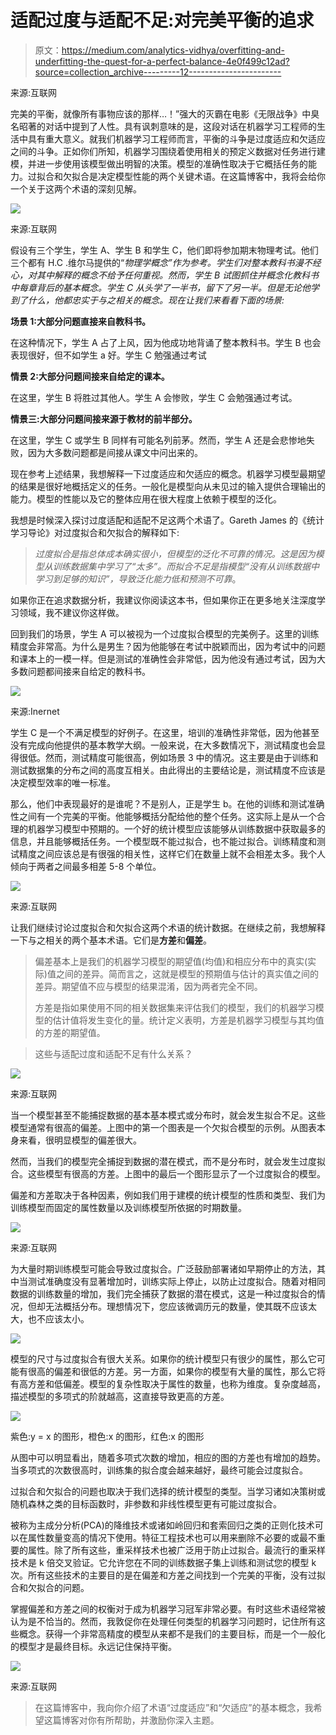 # 适配过度与适配不足:对完美平衡的追求

> 原文：<https://medium.com/analytics-vidhya/overfitting-and-underfitting-the-quest-for-a-perfect-balance-4e0f499c12ad?source=collection_archive---------12----------------------->

来源:互联网

完美的平衡，就像所有事物应该的那样…！”强大的灭霸在电影《无限战争》中臭名昭著的对话中提到了人性。具有讽刺意味的是，这段对话在机器学习工程师的生活中具有重大意义。就我们机器学习工程师而言，平衡的斗争是过度适应和欠适应之间的斗争。正如你们所知，机器学习围绕着使用相关的预定义数据对任务进行建模，并进一步使用该模型做出明智的决策。模型的准确性取决于它概括任务的能力。过拟合和欠拟合是决定模型性能的两个关键术语。在这篇博客中，我将会给你一个关于这两个术语的深刻见解。

![](img/3ab1e63382436e85d3cda038846b441f.png)

来源:互联网

假设有三个学生，学生 A、学生 B 和学生 C，他们即将参加期末物理考试。他们三个都有 H.C .维尔马提供的“*物理学概念”作为参考。学生们对整本教科书漫不经心，对其中解释的概念不给予任何重视。然而，学生 B 试图抓住并概念化教科书中每章背后的基本概念。学生 C 从头学了一半书，留下了另一半。但是无论他学到了什么，他都忠实于与之相关的概念。现在让我们来看看下面的场景:*

**场景 1:大部分问题直接来自教科书。**

在这种情况下，学生 A 占了上风，因为他成功地背诵了整本教科书。学生 B 也会表现很好，但不如学生 a 好。学生 C 勉强通过考试

**情景 2:大部分问题间接来自给定的课本。**

在这里，学生 B 将胜过其他人。学生 A 会惨败，学生 C 会勉强通过考试。

**情景三:大部分问题间接来源于教材的前半部分。**

在这里，学生 C 或学生 B 同样有可能名列前茅。然而，学生 A 还是会悲惨地失败，因为大多数问题都是间接从课文中问出来的。

现在参考上述结果，我想解释一下过度适应和欠适应的概念。机器学习模型最期望的结果是很好地概括定义的任务。一般化是模型向从未见过的输入提供合理输出的能力。模型的性能以及它的整体应用在很大程度上依赖于模型的泛化。

我想是时候深入探讨过度适配和适配不足这两个术语了。Gareth James 的《统计学习导论》对过度拟合和欠拟合的解释如下:

> *过度拟合是指总体成本确实很小，但模型的泛化不可靠的情况。这是因为模型从训练数据集中学习了“太多”。而拟合不足是指模型“没有从训练数据中学习到足够的知识”，导致泛化能力低和预测不可靠*。

如果你正在追求数据分析，我建议你阅读这本书，但如果你正在更多地关注深度学习领域，我不建议你这样做。

回到我们的场景，学生 A 可以被视为一个过度拟合模型的完美例子。这里的训练精度会非常高。为什么是男生？因为他能够在考试中脱颖而出，因为考试中的问题和课本上的一模一样。但是测试的准确性会非常低，因为他没有通过考试，因为大多数问题都间接来自给定的教科书。

![](img/55af471b0de4f7b02f89b43679a7026c.png)

来源:Inernet

学生 C 是一个不满足模型的好例子。在这里，培训的准确性非常低，因为他甚至没有完成向他提供的基本教学大纲。一般来说，在大多数情况下，测试精度也会显得很低。然而，测试精度可能很高，例如场景 3 中的情况。这主要是由于训练和测试数据集的分布之间的高度互相关。由此得出的主要结论是，测试精度不应该是决定模型效率的唯一标准。

那么，他们中表现最好的是谁呢？不是别人，正是学生 b。在他的训练和测试准确性之间有一个完美的平衡。他能够概括分配给他的整个任务。这实际上是从一个合理的机器学习模型中预期的。一个好的统计模型应该能够从训练数据中获取最多的信息，并且能够概括任务。一个模型既不能过拟合，也不能过拟合。训练精度和测试精度之间应该总是有很强的相关性，这样它们在数量上就不会相差太多。我个人倾向于两者之间最多相差 5-8 个单位。

![](img/45b690df3aee4205778e5c8a19d474d4.png)

来源:互联网

让我们继续讨论过度拟合和欠拟合这两个术语的统计数据。在继续之前，我想解释一下与之相关的两个基本术语。它们是**方差**和**偏差**。

> 偏差基本上是我们的机器学习模型的期望值(均值)和相应分布中的真实(实际)值之间的差异。简而言之，这就是模型的预期值与估计的真实值之间的差异。期望值不应与模型的结果混淆，因为两者完全不同。
> 
> 方差是指如果使用不同的相关数据集来评估我们的模型，我们的机器学习模型的估计值将发生变化的量。统计定义表明，方差是机器学习模型与其均值的方差的期望值。

> 这些与适配过度和适配不足有什么关系？

![](img/a509007d016bf2b89701f01e43748e90.png)

来源:互联网

当一个模型甚至不能捕捉数据的基本基本模式或分布时，就会发生拟合不足。这些模型通常有很高的偏差。上图中的第一个图表是一个欠拟合模型的示例。从图表本身来看，很明显模型的偏差很大。

然而，当我们的模型完全捕捉到数据的潜在模式，而不是分布时，就会发生过度拟合。这些模型有很高的方差。上图中的最后一个图形显示了一个过度拟合的模型。

偏差和方差取决于各种因素，例如我们用于建模的统计模型的性质和类型、我们为训练模型而固定的属性数量以及训练模型所依据的时期数量。

![](img/a388835a8c4af7a3722e9260d162567e.png)

来源:互联网

为大量时期训练模型可能会导致过度拟合。广泛鼓励部署诸如早期停止的方法，其中当测试准确度没有显著增加时，训练实际上停止，以防止过度拟合。随着对相同数据的训练数量的增加，我们完全捕获了数据的潜在模式，这是一种过度拟合的情况，但却无法概括分布。理想情况下，您应该微调历元的数量，使其既不应该太大，也不应该太小。

![](img/5e335802d97fa094bea6e4e536ddf6c6.png)

模型的尺寸与过度拟合有很大关系。如果你的统计模型只有很少的属性，那么它可能有很高的偏差和很低的方差。另一方面，如果你的模型有大量的属性，那么它将有高方差和低偏差。模型的复杂性取决于属性的数量，也称为维度。复杂度越高，描述模型的多项式的阶就越高，这直接导致更高的方差。

![](img/af5e283091fdc6809ff398687cceeb82.png)

紫色:y = x 的图形，橙色:x 的图形，红色:x 的图形

从图中可以明显看出，随着多项式次数的增加，相应的图的方差也有增加的趋势。当多项式的次数很高时，训练集的拟合度会越来越好，最终可能会过度拟合。

过拟合和欠拟合的问题也取决于我们选择的统计模型的类型。当学习诸如决策树或随机森林之类的目标函数时，非参数和非线性模型更有可能过度拟合。

被称为主成分分析(PCA)的降维技术或诸如岭回归和套索回归之类的正则化技术可以在属性数量变高的情况下使用。特征工程技术也可以用来删除不必要的或最不重要的属性。除了所有这些，重采样技术也被广泛用于防止过拟合。最流行的重采样技术是 k 倍交叉验证。它允许您在不同的训练数据子集上训练和测试您的模型 k 次。所有这些技术的主要目的是在偏差和方差之间找到一个完美的平衡，没有过拟合和欠拟合的问题。

掌握偏差和方差之间的权衡对于成为机器学习冠军非常必要。有时这些术语经常被认为是不恰当的。然而，我敦促你在处理任何类型的机器学习问题时，记住所有这些概念。获得一个非常高精度的模型从来都不是我们的主要目标，而是一个一般化的模型才是最终目标。永远记住保持平衡。

![](img/0abd4538fb77ebb94feca157ccdc2516.png)

来源:互联网

> 在这篇博客中，我向你介绍了术语“过度适应”和“欠适应”的基本概念，我希望这篇博客对你有所帮助，并激励你深入主题。